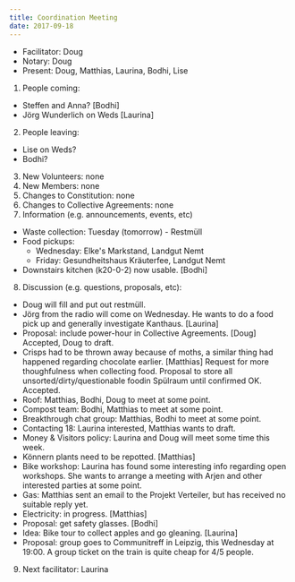 ```yaml
---
title: Coordination Meeting
date: 2017-09-18
---
```


- Facilitator: Doug
- Notary: Doug
- Present: Doug, Matthias, Laurina, Bodhi, Lise

1. People coming:
  - Steffen and Anna? [Bodhi]
  - Jörg Wunderlich on Weds [Laurina]
2. People leaving:
  - Lise on Weds?
  - Bodhi?
3. New Volunteers: none
4. New Members: none
5. Changes to Constitution: none
6. Changes to Collective Agreements: none
7. Information (e.g. announcements, events, etc)
  - Waste collection: Tuesday (tomorrow) - Restmüll
  - Food pickups:
    - Wednesday: Elke's Markstand, Landgut Nemt
    - Friday: Gesundheitshaus Kräuterfee, Landgut Nemt
  - Downstairs kitchen (k20-0-2) now usable. [Bodhi]
8. Discussion (e.g. questions, proposals, etc): 
  - Doug will fill and put out restmüll.
  - Jörg from the radio will come on Wednesday. He wants to do a food pick up and generally investigate Kanthaus. [Laurina]
  - Proposal: include power-hour in Collective Agreements. [Doug] Accepted, Doug to draft.
  - Crisps had to be thrown away because of moths, a similar thing had happened regarding chocolate earlier. [Matthias] Request for more thoughfulness when collecting food. Proposal to store all unsorted/dirty/questionable foodin Spülraum until confirmed OK. Accepted.
  - Roof: Matthias, Bodhi, Doug to meet at some point.
  - Compost team: Bodhi, Matthias to meet at some point.
  - Breakthrough chat group: Matthias, Bodhi to meet at some point.
  - Contacting 18: Laurina interested, Matthias wants to draft.
  - Money & Visitors policy: Laurina and Doug will meet some time this week.
  - Könnern plants need to be repotted. [Matthias]
  - Bike workshop: Laurina has found some interesting info regarding open workshops. She wants to arrange a meeting with Arjen and other interested parties at some point.
  - Gas: Matthias sent an email to the Projekt Verteiler, but has received no suitable reply yet.
  - Electricity: in progress. [Matthias]
  - Proposal: get safety glasses. [Bodhi]
  - Idea: Bike tour to collect apples and go gleaning. [Laurina]
  - Proposal: group goes to Communitreff in Leipzig, this Wednesday at 19:00. A group ticket on the train is quite cheap for 4/5 people.
9. Next facilitator: Laurina
